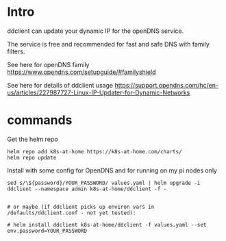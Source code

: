 Intro
=====
ddclient can update your dynamic IP for the openDNS service.

The service is free and recommended for fast and safe DNS with
family filters.

See here for openDNS family https://www.opendns.com/setupguide/#familyshield

See here for details of ddclient usage
https://support.opendns.com/hc/en-us/articles/227987727-Linux-IP-Updater-for-Dynamic-Networks

commands
========

Get the helm repo
```
helm repo add k8s-at-home https://k8s-at-home.com/charts/
helm repo update
```

Install with some config for OpenDNS and for running on my pi nodes
only

```
sed s/\${password}/YOUR_PASSWORD/ values.yaml | helm upgrade -i  ddclient --namespace admin k8s-at-home/ddclient -f -


# or maybe (if ddclient picks up environ vars in /defaults/ddclient.conf - not yet tested):

# helm install ddclient k8s-at-home/ddclient -f values.yaml --set env.password=YOUR_PASSWORD
```

